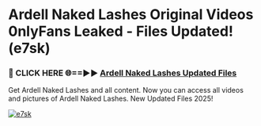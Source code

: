 # Ardell Naked Lashes Original Videos 0nlyFans Leaked - Files Updated! (e7sk)

<h3>🔴 CLICK HERE 🌐==►► <a href="https://tinyurl.com/up5wt9bj" rel="nofollow">Ardell Naked Lashes Updated Files</a></h3>

Get Ardell Naked Lashes and all content. Now you can access all videos and pictures of Ardell Naked Lashes. New Updated Files 2025!

[![e7sk](https://i.imgur.com/ABiUzMV.gif)](https://tinyurl.com/up5wt9bj)

